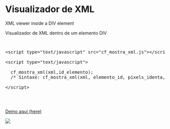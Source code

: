 Visualizador de XML
=========

XML viewer inside a DIV element

Visualizador de XML dentro de um elemento DIV

<pre>
<xmp>
<script type="text/javascript" src="cf_mostra_xml.js"></script>
<script type="text/javascript">

  cf_mostra_xml(xml,id_elemento);
  /* Sintaxe: cf_mostra_xml(xml, elemento_id, pixels_identa, cor_node, cor_menos, cor_mais, cor_string, cor_inteiro, cor_float, cor_attributo, cor_atributo_valor);*/

</script>
</xmp>
</pre>

<a href="https://jsfiddle.net/periclesnetto/wsn1h9fh/" target="_blank">Demo aqui (here)</a>

<img src="https://github.com/PericlesNetto/aplicacao/blob/master/image.png">


